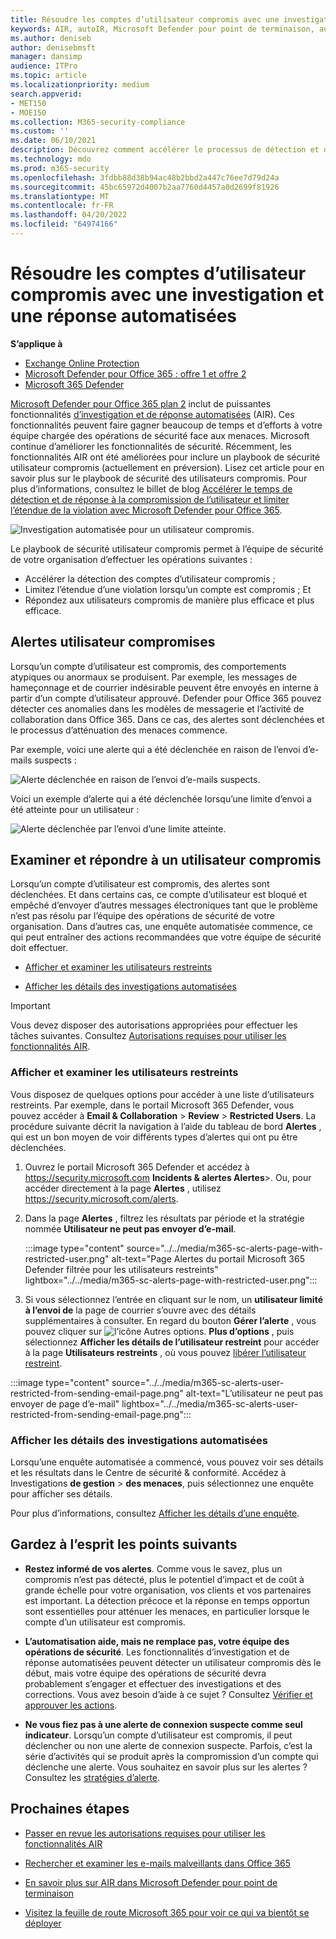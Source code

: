 ```yaml
---
title: Résoudre les comptes d’utilisateur compromis avec une investigation et une réponse automatisées
keywords: AIR, autoIR, Microsoft Defender pour point de terminaison, automatisé, investigation, réponse, correction, menaces, avancées, menaces, protection, compromis
ms.author: deniseb
author: denisebmsft
manager: dansimp
audience: ITPro
ms.topic: article
ms.localizationpriority: medium
search.appverid:
- MET150
- MOE150
ms.collection: M365-security-compliance
ms.custom: ''
ms.date: 06/10/2021
description: Découvrez comment accélérer le processus de détection et de traitement des comptes d’utilisateur compromis avec des fonctionnalités d’investigation et de réponse automatisées dans Microsoft Defender pour Office 365 Plan 2.
ms.technology: mdo
ms.prod: m365-security
ms.openlocfilehash: 3fdbb88d38b94ac48b2bbd2a447c76ee7d79d24a
ms.sourcegitcommit: 45bc65972d4007b2aa7760d4457a0d2699f81926
ms.translationtype: MT
ms.contentlocale: fr-FR
ms.lasthandoff: 04/20/2022
ms.locfileid: "64974166"
---
```

# <a name="address-compromised-user-accounts-with-automated-investigation-and-response"></a>Résoudre les comptes d’utilisateur compromis avec une investigation et une réponse automatisées

**S’applique à**
- [Exchange Online Protection](exchange-online-protection-overview.md)
- [Microsoft Defender pour Office 365 : offre 1 et offre 2](defender-for-office-365.md)
- [Microsoft 365 Defender](../defender/microsoft-365-defender.md)

[Microsoft Defender pour Office 365 plan 2](defender-for-office-365.md#microsoft-defender-for-office-365-plan-1-and-plan-2) inclut de puissantes fonctionnalités [d’investigation et de réponse automatisées](office-365-air.md) (AIR). Ces fonctionnalités peuvent faire gagner beaucoup de temps et d’efforts à votre équipe chargée des opérations de sécurité face aux menaces. Microsoft continue d’améliorer les fonctionnalités de sécurité. Récemment, les fonctionnalités AIR ont été améliorées pour inclure un playbook de sécurité utilisateur compromis (actuellement en préversion). Lisez cet article pour en savoir plus sur le playbook de sécurité des utilisateurs compromis. Pour plus d’informations, consultez le billet de blog [Accélérer le temps de détection et de réponse à la compromission de l’utilisateur et limiter l’étendue de la violation avec Microsoft Defender pour Office 365](https://techcommunity.microsoft.com/t5/Security-Privacy-and-Compliance/Speed-up-time-to-detect-and-respond-to-user-compromise-and-limit/ba-p/977053).

![Investigation automatisée pour un utilisateur compromis.](/microsoft-365/media/office365atp-compduserinvestigation.jpg)

Le playbook de sécurité utilisateur compromis permet à l’équipe de sécurité de votre organisation d’effectuer les opérations suivantes :

- Accélérer la détection des comptes d’utilisateur compromis ;
- Limitez l’étendue d’une violation lorsqu’un compte est compromis ; Et
- Répondez aux utilisateurs compromis de manière plus efficace et plus efficace.

## <a name="compromised-user-alerts"></a>Alertes utilisateur compromises

Lorsqu’un compte d’utilisateur est compromis, des comportements atypiques ou anormaux se produisent. Par exemple, les messages de hameçonnage et de courrier indésirable peuvent être envoyés en interne à partir d’un compte d’utilisateur approuvé. Defender pour Office 365 pouvez détecter ces anomalies dans les modèles de messagerie et l’activité de collaboration dans Office 365. Dans ce cas, des alertes sont déclenchées et le processus d’atténuation des menaces commence.

Par exemple, voici une alerte qui a été déclenchée en raison de l’envoi d’e-mails suspects :

![Alerte déclenchée en raison de l’envoi d’e-mails suspects.](/microsoft-365/media/office365atp-suspiciousemailsendalert.jpg)

Voici un exemple d’alerte qui a été déclenchée lorsqu’une limite d’envoi a été atteinte pour un utilisateur :

![Alerte déclenchée par l’envoi d’une limite atteinte.](/microsoft-365/media/office365atp-sendinglimitreached.jpg)

## <a name="investigate-and-respond-to-a-compromised-user"></a>Examiner et répondre à un utilisateur compromis

Lorsqu’un compte d’utilisateur est compromis, des alertes sont déclenchées. Et dans certains cas, ce compte d’utilisateur est bloqué et empêché d’envoyer d’autres messages électroniques tant que le problème n’est pas résolu par l’équipe des opérations de sécurité de votre organisation. Dans d’autres cas, une enquête automatisée commence, ce qui peut entraîner des actions recommandées que votre équipe de sécurité doit effectuer.

- [Afficher et examiner les utilisateurs restreints](#view-and-investigate-restricted-users)

- [Afficher les détails des investigations automatisées](#view-details-about-automated-investigations)

> [!IMPORTANT]
> Vous devez disposer des autorisations appropriées pour effectuer les tâches suivantes. Consultez [Autorisations requises pour utiliser les fonctionnalités AIR](office-365-air.md#required-permissions-to-use-air-capabilities).

### <a name="view-and-investigate-restricted-users"></a>Afficher et examiner les utilisateurs restreints

Vous disposez de quelques options pour accéder à une liste d’utilisateurs restreints. Par exemple, dans le portail Microsoft 365 Defender, vous pouvez accéder à **Email & Collaboration** \> **Review** \> **Restricted Users**. La procédure suivante décrit la navigation à l’aide du tableau de bord **Alertes** , qui est un bon moyen de voir différents types d’alertes qui ont pu être déclenchées.

1. Ouvrez le portail Microsoft 365 Defender et accédez à <https://security.microsoft.com> **Incidents & alertes Alertes**\>. Ou, pour accéder directement à la page **Alertes** , utilisez <https://security.microsoft.com/alerts>.

2. Dans la page **Alertes** , filtrez les résultats par période et la stratégie nommée **Utilisateur ne peut pas envoyer d’e-mail**.

   :::image type="content" source="../../media/m365-sc-alerts-page-with-restricted-user.png" alt-text="Page Alertes du portail Microsoft 365 Defender filtrée pour les utilisateurs restreints" lightbox="../../media/m365-sc-alerts-page-with-restricted-user.png":::

3. Si vous sélectionnez l’entrée en cliquant sur le nom, un **utilisateur limité à l’envoi de** la page de courrier s’ouvre avec des détails supplémentaires à consulter. En regard du bouton **Gérer l’alerte** , vous pouvez cliquer sur ![l’icône Autres options.](../../media/m365-cc-sc-more-actions-icon.png) **Plus d’options** , puis sélectionnez **Afficher les détails de l’utilisateur restreint** pour accéder à la page **Utilisateurs restreints** , où vous pouvez [libérer l’utilisateur restreint](removing-user-from-restricted-users-portal-after-spam.md).

  :::image type="content" source="../../media/m365-sc-alerts-user-restricted-from-sending-email-page.png" alt-text="L’utilisateur ne peut pas envoyer de page d’e-mail" lightbox="../../media/m365-sc-alerts-user-restricted-from-sending-email-page.png":::

### <a name="view-details-about-automated-investigations"></a>Afficher les détails des investigations automatisées

Lorsqu’une enquête automatisée a commencé, vous pouvez voir ses détails et les résultats dans le Centre de sécurité & conformité. Accédez à Investigations **de gestion** \> **des menaces**, puis sélectionnez une enquête pour afficher ses détails.

Pour plus d’informations, consultez [Afficher les détails d’une enquête](air-view-investigation-results.md).

## <a name="keep-the-following-points-in-mind"></a>Gardez à l’esprit les points suivants

- **Restez informé de vos alertes**. Comme vous le savez, plus un compromis n’est pas détecté, plus le potentiel d’impact et de coût à grande échelle pour votre organisation, vos clients et vos partenaires est important. La détection précoce et la réponse en temps opportun sont essentielles pour atténuer les menaces, en particulier lorsque le compte d’un utilisateur est compromis.

- **L’automatisation aide, mais ne remplace pas, votre équipe des opérations de sécurité**. Les fonctionnalités d’investigation et de réponse automatisées peuvent détecter un utilisateur compromis dès le début, mais votre équipe des opérations de sécurité devra probablement s’engager et effectuer des investigations et des corrections. Vous avez besoin d’aide à ce sujet ? Consultez [Vérifier et approuver les actions](air-review-approve-pending-completed-actions.md).

- **Ne vous fiez pas à une alerte de connexion suspecte comme seul indicateur**. Lorsqu’un compte d’utilisateur est compromis, il peut déclencher ou non une alerte de connexion suspecte. Parfois, c’est la série d’activités qui se produit après la compromission d’un compte qui déclenche une alerte. Vous souhaitez en savoir plus sur les alertes ? Consultez les [stratégies d’alerte](../../compliance/alert-policies.md).

## <a name="next-steps"></a>Prochaines étapes

- [Passer en revue les autorisations requises pour utiliser les fonctionnalités AIR](office-365-air.md#required-permissions-to-use-air-capabilities)

- [Rechercher et examiner les e-mails malveillants dans Office 365](investigate-malicious-email-that-was-delivered.md)

- [En savoir plus sur AIR dans Microsoft Defender pour point de terminaison](/windows/security/threat-protection/microsoft-defender-atp/automated-investigations)

- [Visitez la feuille de route Microsoft 365 pour voir ce qui va bientôt se déployer](https://www.microsoft.com/microsoft-365/roadmap?filters=)